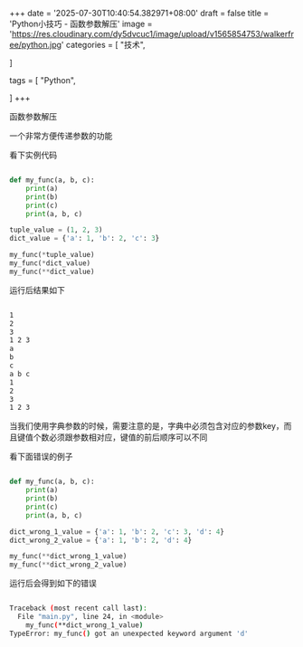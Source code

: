+++
date = '2025-07-30T10:40:54.382971+08:00'
draft = false
title = 'Python小技巧 - 函数参数解压'
image = 'https://res.cloudinary.com/dy5dvcuc1/image/upload/v1565854753/walkerfree/python.jpg'
categories = [
    "技术",

]

tags = [
    "Python",

]
+++

函数参数解压

一个非常方便传递参数的功能

看下实例代码

```python

def my_func(a, b, c):
    print(a)
    print(b)
    print(c)
    print(a, b, c)

tuple_value = (1, 2, 3)
dict_value = {'a': 1, 'b': 2, 'c': 3}

my_func(*tuple_value)
my_func(*dict_value)
my_func(**dict_value)
```

运行后结果如下

```bash

1
2
3
1 2 3
a
b
c
a b c
1
2
3
1 2 3
```

当我们使用字典参数的时候，需要注意的是，字典中必须包含对应的参数key，而且键值个数必须跟参数相对应，键值的前后顺序可以不同

看下面错误的例子

```python

def my_func(a, b, c):
    print(a)
    print(b)
    print(c)
    print(a, b, c)

dict_wrong_1_value = {'a': 1, 'b': 2, 'c': 3, 'd': 4}
dict_wrong_2_value = {'a': 1, 'b': 2, 'd': 4}

my_func(**dict_wrong_1_value)
my_func(**dict_wrong_2_value)
```

运行后会得到如下的错误

```bash

Traceback (most recent call last):
  File "main.py", line 24, in <module>
    my_func(**dict_wrong_1_value)
TypeError: my_func() got an unexpected keyword argument 'd'
```